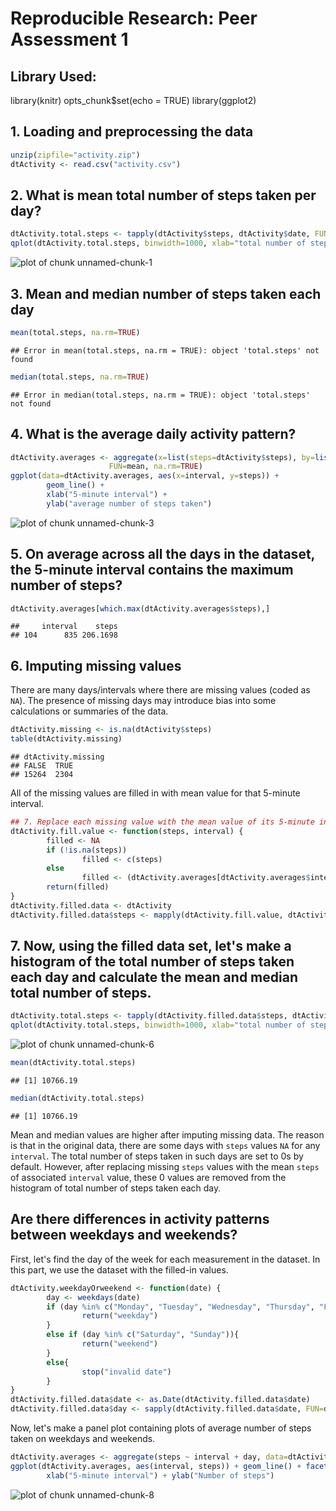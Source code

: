 # Reproducible Research: Peer Assessment 1

## Library Used:
library(knitr)
opts_chunk$set(echo = TRUE)
library(ggplot2)

## 1. Loading and preprocessing the data

```r
unzip(zipfile="activity.zip")
dtActivity <- read.csv("activity.csv")
```

## 2.  What is mean total number of steps taken per day?

```r
dtActivity.total.steps <- tapply(dtActivity$steps, dtActivity$date, FUN=sum, na.rm=TRUE)
qplot(dtActivity.total.steps, binwidth=1000, xlab="total number of steps taken each day")
```

![plot of chunk unnamed-chunk-1](figure/unnamed-chunk-1-1.png)

## 3. Mean and median number of steps taken each day

```r
mean(total.steps, na.rm=TRUE)
```

```
## Error in mean(total.steps, na.rm = TRUE): object 'total.steps' not found
```

```r
median(total.steps, na.rm=TRUE)
```

```
## Error in median(total.steps, na.rm = TRUE): object 'total.steps' not found
```

## 4. What is the average daily activity pattern?

```r
dtActivity.averages <- aggregate(x=list(steps=dtActivity$steps), by=list(interval=dtActivity$interval),
                      FUN=mean, na.rm=TRUE)
ggplot(data=dtActivity.averages, aes(x=interval, y=steps)) +
        geom_line() +
        xlab("5-minute interval") +
        ylab("average number of steps taken")
```

![plot of chunk unnamed-chunk-3](figure/unnamed-chunk-3-1.png)

## 5. On average across all the days in the dataset, the 5-minute interval contains the maximum number of steps?

```r
dtActivity.averages[which.max(dtActivity.averages$steps),]
```

```
##     interval    steps
## 104      835 206.1698
```

## 6. Imputing missing values

There are many days/intervals where there are missing values (coded as `NA`). The presence of missing days may introduce bias into some calculations or summaries of the data.


```r
dtActivity.missing <- is.na(dtActivity$steps)
table(dtActivity.missing)
```

```
## dtActivity.missing
## FALSE  TRUE 
## 15264  2304
```

All of the missing values are filled in with mean value for that 5-minute
interval.


```r
## 7. Replace each missing value with the mean value of its 5-minute interval
dtActivity.fill.value <- function(steps, interval) {
        filled <- NA
        if (!is.na(steps))
                filled <- c(steps)
        else
                filled <- (dtActivity.averages[dtActivity.averages$interval==interval, "steps"])
        return(filled)
}
dtActivity.filled.data <- dtActivity
dtActivity.filled.data$steps <- mapply(dtActivity.fill.value, dtActivity.filled.data$steps, dtActivity.filled.data$interval)
```
## 7. Now, using the filled data set, let's make a histogram of the total number of steps taken each day and calculate the mean and median total number of steps.


```r
dtActivity.total.steps <- tapply(dtActivity.filled.data$steps, dtActivity.filled.data$date, FUN=sum)
qplot(dtActivity.total.steps, binwidth=1000, xlab="total number of steps taken each day")
```

![plot of chunk unnamed-chunk-6](figure/unnamed-chunk-6-1.png)

```r
mean(dtActivity.total.steps)
```

```
## [1] 10766.19
```

```r
median(dtActivity.total.steps)
```

```
## [1] 10766.19
```

Mean and median values are higher after imputing missing data. The reason is
that in the original data, there are some days with `steps` values `NA` for 
any `interval`. The total number of steps taken in such days are set to 0s by
default. However, after replacing missing `steps` values with the mean `steps`
of associated `interval` value, these 0 values are removed from the histogram
of total number of steps taken each day.

## Are there differences in activity patterns between weekdays and weekends?
First, let's find the day of the week for each measurement in the dataset. In
this part, we use the dataset with the filled-in values.


```r
dtActivity.weekdayOrweekend <- function(date) {
        day <- weekdays(date)
        if (day %in% c("Monday", "Tuesday", "Wednesday", "Thursday", "Friday")){
                return("weekday")
        }
        else if (day %in% c("Saturday", "Sunday")){
                return("weekend")
        }
        else{
                stop("invalid date")
        }
}
dtActivity.filled.data$date <- as.Date(dtActivity.filled.data$date)
dtActivity.filled.data$day <- sapply(dtActivity.filled.data$date, FUN=dtActivity.weekdayOrweekend )
```

Now, let's make a panel plot containing plots of average number of steps taken
on weekdays and weekends.

```r
dtActivity.averages <- aggregate(steps ~ interval + day, data=dtActivity.filled.data, mean)
ggplot(dtActivity.averages, aes(interval, steps)) + geom_line() + facet_grid(day ~ .) +
        xlab("5-minute interval") + ylab("Number of steps")
```

![plot of chunk unnamed-chunk-8](figure/unnamed-chunk-8-1.png)
